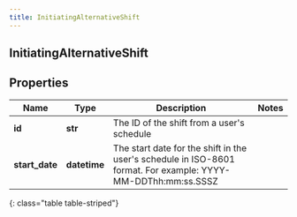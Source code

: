 ```yaml
---
title: InitiatingAlternativeShift
---
```

## InitiatingAlternativeShift

## Properties

|Name | Type | Description | Notes|
|------------ | ------------- | ------------- | -------------|
| **id** | **str** | The ID of the shift from a user&#39;s schedule | |
| **start_date** | **datetime** | The start date for the shift in the user&#39;s schedule in ISO-8601 format. For example: YYYY-MM-DDThh:mm:ss.SSSZ | |
{: class="table table-striped"}


